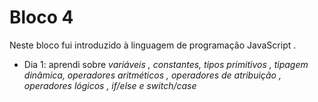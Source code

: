 # Bloco 4

Neste bloco fui introduzido à linguagem de programação JavaScript .

 - Dia 1: aprendi sobre *variáveis , constantes, tipos primitivos , tipagem dinâmica, operadores aritméticos , operadores de atribuição , operadores lógicos , if/else e switch/case*
